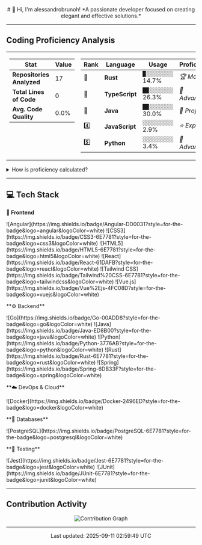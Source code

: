 <div align="center">
# 👋 Hi, I'm alessandrobrunoh!
*A passionate developer focused on creating elegant and effective solutions.*
</div>

---

## Coding Proficiency Analysis

<table>
<tr>
<td width="40%" valign="top">

| Stat | Value |
|---|---|
| **Repositories Analyzed** | 17 |
| **Total Lines of Code** | 0 |
| **Avg. Code Quality** | 0.0% |


</td>
<td width="60%" valign="top">

| Rank | Language | Usage | Proficiency |
|---|---|---|---|
| 🥇 | **Rust** | `█░░░░░░░░░` 14.7% | *🏆 Master* |
| 🥈 | **TypeScript** | `██░░░░░░░░` 26.3% | *🚀 Advanced* |
| 🥉 | **Java** | `██░░░░░░░░` 30.0% | *🎯 Proficient* |
| 4️⃣ | **JavaScript** | `░░░░░░░░░░` 2.9% | *⭐ Expert* |
| 5️⃣ | **Python** | `░░░░░░░░░░` 3.4% | *🚀 Advanced* |


</td>
</tr>
</table>

<details>
<summary>How is proficiency calculated?</summary>
Proficiency is a weighted score based on commit frequency, volume of code, and the number of repositories a language is used in. It does not use AI analysis.
</details>


---

## 💻 Tech Stack

**🎨 Frontend**

<p>![Angular](https://img.shields.io/badge/Angular-DD0031?style=for-the-badge&logo=angular&logoColor=white) ![CSS3](https://img.shields.io/badge/CSS3-6E7781?style=for-the-badge&logo=css3&logoColor=white) ![HTML5](https://img.shields.io/badge/HTML5-6E7781?style=for-the-badge&logo=html5&logoColor=white) ![React](https://img.shields.io/badge/React-61DAFB?style=for-the-badge&logo=react&logoColor=white) ![Tailwind CSS](https://img.shields.io/badge/Tailwind%20CSS-6E7781?style=for-the-badge&logo=tailwindcss&logoColor=white) ![Vue.js](https://img.shields.io/badge/Vue%2Ejs-4FC08D?style=for-the-badge&logo=vuejs&logoColor=white) </p>
**⚙️ Backend**

<p>![Go](https://img.shields.io/badge/Go-00ADD8?style=for-the-badge&logo=go&logoColor=white) ![Java](https://img.shields.io/badge/Java-ED8B00?style=for-the-badge&logo=java&logoColor=white) ![Python](https://img.shields.io/badge/Python-3776AB?style=for-the-badge&logo=python&logoColor=white) ![Rust](https://img.shields.io/badge/Rust-6E7781?style=for-the-badge&logo=rust&logoColor=white) ![Spring](https://img.shields.io/badge/Spring-6DB33F?style=for-the-badge&logo=spring&logoColor=white) </p>
**☁️ DevOps & Cloud**

<p>![Docker](https://img.shields.io/badge/Docker-2496ED?style=for-the-badge&logo=docker&logoColor=white) </p>
**💾 Databases**

<p>![PostgreSQL](https://img.shields.io/badge/PostgreSQL-6E7781?style=for-the-badge&logo=postgresql&logoColor=white) </p>
**🧪 Testing**

<p>![Jest](https://img.shields.io/badge/Jest-6E7781?style=for-the-badge&logo=jest&logoColor=white) ![JUnit](https://img.shields.io/badge/JUnit-6E7781?style=for-the-badge&logo=junit&logoColor=white) </p>


---

## Contribution Activity
<div align="center">
  <img src="contribution_graph.svg" alt="Contribution Graph" />
</div>


---

<div align="center">
<p>Last updated: 2025-09-11 02:59:49 UTC</p>
</div>
